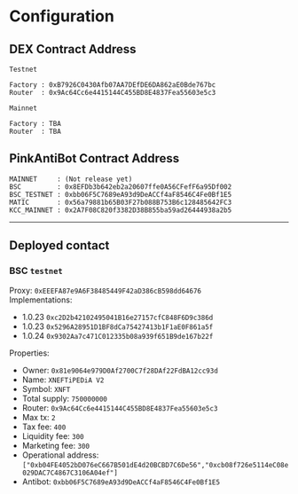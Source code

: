 # Configuration

## DEX Contract Address

`Testnet`

```text
Factory : 0xB7926C0430Afb07AA7DEfDE6DA862aE0Bde767bc
Router  : 0x9Ac64Cc6e4415144C455BD8E4837Fea55603e5c3
```

`Mainnet`

```text
Factory : TBA
Router  : TBA
```

## PinkAntiBot Contract Address

```text
MAINNET     : (Not release yet)
BSC         : 0x8EFDb3b642eb2a20607ffe0A56CFefF6a95Df002
BSC_TESTNET : 0xbb06F5C7689eA93d9DeACCf4aF8546C4Fe0Bf1E5
MATIC       : 0x56a79881b65B03F27b088B753B6c128485642FC3
KCC_MAINNET : 0x2A7F08C820f3382D38B855ba59ad26444938a2b5
```

<hr>

## Deployed contact

### BSC `testnet`

Proxy: `0xEEEFA87e9A6F38485449F42aD386cB598dd64676`
<br>Implementations:

- 1.0.23 `0xc2D2b42102495041B16e27157cfC848F6D9c386d`
- 1.0.23 `0x5296A28951D1BF8dCa75427413b1F1aE0F861a5f`
- 1.0.24 `0x9302Aa7c471C012335b08a939f651B9de167b22f`

Properties:

- Owner: `0x81e9064e979D0Af2700C7f28DAf22FdBA12cc93d`
- Name: `XNEFTiPEDiA V2`
- Symbol: `XNFT`
- Total supply: `750000000`
- Router: `0x9Ac64Cc6e4415144C455BD8E4837Fea55603e5c3`
- Max tx: `2`
- Tax fee: `400`
- Liquidity fee: `300`
- Marketing fee: `300`
- Operational address: `["0xb04FE4052bD076eC667B501dE4d20BCBD7C6De56","0xcb08f726e5114eC08e029DAC7C4867C3106A04ef"]`
- Antibot: `0xbb06F5C7689eA93d9DeACCf4aF8546C4Fe0Bf1E5`
